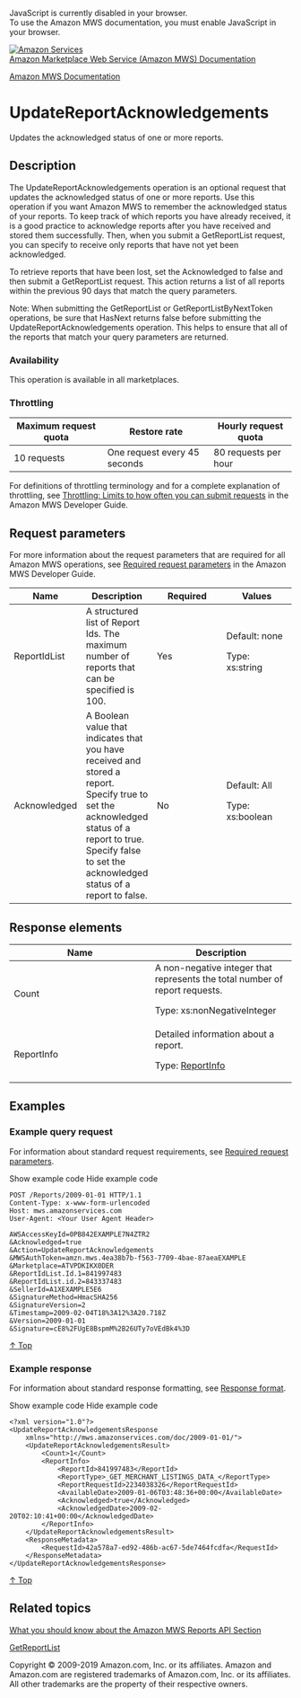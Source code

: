 <div id="MWSDX_noscript">

JavaScript is currently disabled in your browser.  
To use the Amazon MWS documentation, you must enable JavaScript in your
browser.

</div>

<div id="MWSDX_divtop">

[![Amazon
Services](https://images-na.ssl-images-amazon.com/images/G/08/mwsportal/fr_FR/amazonservices.gif
"Amazon Services")](http://services.amazon.fr)  
<span id="MWSDX_titlebar">[Amazon Marketplace Web Service (Amazon MWS)
Documentation](https://developer.amazonservices.fr/gp/mws/docs.html)</span>

</div>

<div id="MWSDX_divbottom">

<div id="MWSDX_divleft">

<div id="MWSDX_toc">

</div>

</div>

<div id="MWSDX_divright">

<div id="MWSDX_content">

<span id="MWSDX_breadcrumbs">[Amazon MWS
Documentation](https://developer.amazonservices.fr/gp/mws/docs.html)</span>

<div id="Reports_UpdateReportAcknowledgements" class="nested0">

# UpdateReportAcknowledgements

<div class="body">

<span class="ph">Updates the acknowledged status of one or more
reports.</span>

</div>

<div id="Description" class="topic concept nested1">

## Description

<div class="body conbody">

The
<span id="Description__UpdateReportAcknowledgements" class="keyword apiname">UpdateReportAcknowledgements</span>
operation is an optional request that updates the acknowledged status of
one or more reports. Use this operation if you want
<span class="ph">Amazon MWS</span> to remember the acknowledged status
of your reports. To keep track of which reports you have already
received, it is a good practice to acknowledge reports after you have
received and stored them successfully. Then, when you submit a
<span class="keyword apiname">GetReportList</span> request, you can
specify to receive only reports that have not yet been acknowledged.

To retrieve reports that have been lost, set the
<span class="keyword parmname">Acknowledged</span> to false and then
submit a <span class="keyword apiname">GetReportList</span> request.
This action returns a list of all reports within the previous 90 days
that match the query parameters.

<div class="note note">

<span class="notetitle">Note:</span> When submitting the
<span class="keyword apiname">GetReportList</span> or
<span class="keyword apiname">GetReportListByNextToken</span>
operations, be sure that <span class="keyword parmname">HasNext</span>
returns false before submitting the
<span class="keyword apiname">UpdateReportAcknowledgements</span>
operation. This helps to ensure that all of the reports that match your
query parameters are returned.

</div>

<div class="section">

### Availability

This operation is available in all
marketplaces.

</div>

<div class="section">

### Throttling

<div class="p">

<div class="tablenoborder">

| Maximum request quota | Restore rate                 | Hourly request quota |
| --------------------- | ---------------------------- | -------------------- |
| 10 requests           | One request every 45 seconds | 80 requests per hour |

</div>

<span class="ph">For definitions of throttling terminology and for a
complete explanation of throttling, see [Throttling: Limits to how often
you can submit requests](../dev_guide/DG_Throttling.md) in the
<span class="ph">Amazon MWS Developer Guide</span>.</span>

</div>

</div>

</div>

</div>

<div id="RequestParameters" class="topic reference nested1">

## Request parameters

<div class="body refbody">

<div class="section">

<span class="ph">For more information about the request parameters that
are required for all <span class="ph">Amazon MWS</span> operations, see
[Required request
parameters](../dev_guide/DG_RequiredRequestParameters.md) in the
<span class="ph">Amazon MWS Developer Guide</span>.</span>

</div>

<div class="tablenoborder">

<table>
<colgroup>
<col style="width: 25%" />
<col style="width: 25%" />
<col style="width: 25%" />
<col style="width: 25%" />
</colgroup>
<thead>
<tr class="header">
<th>Name</th>
<th>Description</th>
<th>Required</th>
<th>Values</th>
</tr>
</thead>
<tbody>
<tr class="odd">
<td><span class="keyword parmname">ReportIdList</span></td>
<td>A structured list of Report Ids. The maximum number of reports that can be specified is 100.</td>
<td>Yes</td>
<td>Default: none
<p><span class="ph">Type: xs:string</span></p></td>
</tr>
<tr class="even">
<td><span class="keyword parmname">Acknowledged</span></td>
<td>A Boolean value that indicates that you have received and stored a report. Specify true to set the acknowledged status of a report to true. Specify false to set the acknowledged status of a report to false.</td>
<td>No</td>
<td>Default: All
<p><span class="ph">Type: xs:boolean</span></p></td>
</tr>
</tbody>
</table>

</div>

</div>

</div>

<div id="ResponseElements" class="topic reference nested1">

## Response elements

<div class="body refbody">

<div class="tablenoborder">

<table>
<colgroup>
<col style="width: 50%" />
<col style="width: 50%" />
</colgroup>
<thead>
<tr class="header">
<th>Name</th>
<th>Description</th>
</tr>
</thead>
<tbody>
<tr class="odd">
<td><span class="keyword parmname">Count</span></td>
<td><span class="ph">A non-negative integer that represents the total number of report requests.</span>
<p><span class="ph">Type: xs:nonNegativeInteger</span></p></td>
</tr>
<tr class="even">
<td><span class="keyword parmname">ReportInfo</span></td>
<td><span class="ph">Detailed information about a report.</span>
<p>Type: <a href="Reports_Datatypes.html#ReportInfo" class="xref" title="Detailed information about a report.">ReportInfo</a></p></td>
</tr>
</tbody>
</table>

</div>

</div>

</div>

<div id="Examples" class="topic reference nested1">

## Examples

<div class="body refbody">

<div class="section">

### Example query request

<span class="ph">For information about standard request requirements,
see [Required request
parameters](../dev_guide/DG_RequiredRequestParameters.md).</span>

<span class="ph expander"> <span class="keyword parmname xshow">Show
example code</span> <span class="keyword parmname xhide">Hide example
code</span> </span>

<div class="sectiondiv content">

``` pre codeblock
POST /Reports/2009-01-01 HTTP/1.1
Content-Type: x-www-form-urlencoded
Host: mws.amazonservices.com
User-Agent: <Your User Agent Header>

AWSAccessKeyId=0PB842EXAMPLE7N4ZTR2
&Acknowledged=true
&Action=UpdateReportAcknowledgements
&MWSAuthToken=amzn.mws.4ea38b7b-f563-7709-4bae-87aeaEXAMPLE
&Marketplace=ATVPDKIKX0DER
&ReportIdList.Id.1=841997483
&ReportIdList.id.2=843337483
&SellerId=A1XEXAMPLE5E6
&SignatureMethod=HmacSHA256
&SignatureVersion=2
&Timestamp=2009-02-04T18%3A12%3A20.718Z
&Version=2009-01-01
&Signature=cE8%2FUgE8BspmM%2B26UTy7oVEdBk4%3D
```

[↑ Top](#Examples)

</div>

</div>

<div class="section">

### Example response

<span class="ph">For information about standard response formatting, see
[Response format](../dev_guide/DG_ResponseFormat.md).</span>

<span class="ph expander"> <span class="keyword parmname xshow">Show
example code</span> <span class="keyword parmname xhide">Hide example
code</span> </span>

<div class="sectiondiv content">

``` pre codeblock
<?xml version="1.0"?>
<UpdateReportAcknowledgementsResponse
    xmlns="http://mws.amazonservices.com/doc/2009-01-01/">
    <UpdateReportAcknowledgementsResult>
        <Count>1</Count>
        <ReportInfo>
            <ReportId>841997483</ReportId>
            <ReportType>_GET_MERCHANT_LISTINGS_DATA_</ReportType>
            <ReportRequestId>2234038326</ReportRequestId>
            <AvailableDate>2009-01-06T03:48:36+00:00</AvailableDate>
            <Acknowledged>true</Acknowledged>
            <AcknowledgedDate>2009-02-20T02:10:41+00:00</AcknowledgedDate>
        </ReportInfo>
    </UpdateReportAcknowledgementsResult>
    <ResponseMetadata>
        <RequestId>42a578a7-ed92-486b-ac67-5de7464fcdfa</RequestId>
    </ResponseMetadata>
</UpdateReportAcknowledgementsResponse>
```

[↑ Top](#Examples)

</div>

</div>

</div>

</div>

<div id="RelatedActions" class="topic nested1">

## Related topics

<div class="body">

[What you should know about the Amazon MWS Reports API
Section](../reports/Reports_Overview.md)

[GetReportList](Reports_GetReportList.html "Returns a list of reports that were created in the previous 90 days.")

</div>

</div>

</div>

<div id="MWSDX_footer">

Copyright © 2009-2019 Amazon.com, Inc. or its affiliates. Amazon and
Amazon.com are registered trademarks of Amazon.com, Inc. or its
affiliates. All other trademarks are the property of their respective
owners.

</div>

</div>

</div>

<div style="clear: both;">

</div>

</div>
